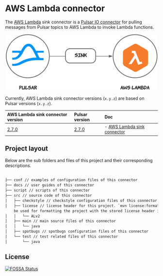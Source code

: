 # AWS Lambda connector

The [AWS Lambda](https://aws.amazon.com/lambda/) sink connector is a [Pulsar IO connector](http://pulsar.apache.org/docs/en/next/io-overview/) for pulling messages from Pulsar topics to AWS Lambda to invoke Lambda functions. 

![](docs/lambda-sink.png)

Currently, AWS Lambda sink connector versions (`x.y.z`) are based on Pulsar versions (`x.y.z`).

| AWS Lambda sink connector version | Pulsar version | Doc |
| :---------- | :------------------- | :------------- |
[2.7.0](https://github.com/streamnative/pulsar-io-aws-lambda/releases/tag/v2.7.0)| [2.7.0](http://pulsar.apache.org/en/download/) | - [AWS Lambda sink connector](https://github.com/streamnative/pulsar-io-aws-lambda/blob/branch-2.7.0/docs/aws-lambda-sink.md)

## Project layout

Below are the sub folders and files of this project and their corresponding descriptions.

```bash

├── conf // examples of configuration files of this connector
├── docs // user guides of this connector
├── script // scripts of this connector
├── src // source code of this connector
│   ├── checkstyle // checkstyle configuration files of this connector
│   ├── license // license header for this project. `mvn license:format` can
    be used for formatting the project with the stored license header in this directory
│   │   └── ALv2
│   ├── main // main source files of this connector
│   │   └── java
│   ├── spotbugs // spotbugs configuration files of this connector
│   └── test // test related files of this connector
│       └── java

```

## License
[![FOSSA Status](https://app.fossa.io/api/projects/git%2Bgithub.com%2Fstreamnative%2Fpulsar-io-aws-lambda.svg?type=large)](https://app.fossa.io/projects/git%2Bgithub.com%2Fstreamnative%2Fpulsar-io-aws-lambda?ref=badge_large)
